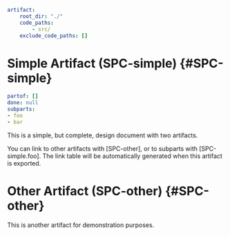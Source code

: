 ```yaml @
artifact:
    root_dir: "./"
    code_paths:
        - src/
    exclude_code_paths: []
```

# Simple Artifact (SPC-simple) {#SPC-simple}
```yaml @
partof: []
done: null
subparts:
- foo
- bar
```

This is a simple, but complete, design document with two artifacts.

You can link to other artifacts with [SPC-other], or to subparts with
[SPC-simple.foo]. The link table will be automatically generated when this
artifact is exported.


# Other Artifact (SPC-other) {#SPC-other}
This is another artifact for demonstration purposes.
